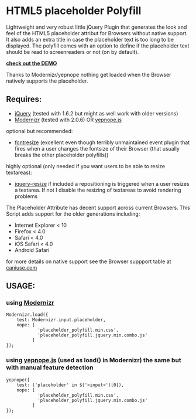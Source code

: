 HTML5 placeholder Polyfill
==========================

Lightweight and very robust little jQuery Plugin that generates the look and feel of the HTML5 placeholder attribut for Browsers without native support. It also adds an extra title in case the placeholder text is too long to be displayed. 
The polyfill comes with an option to define if the placeholder text should be read to screenreaders or not (on by default).

__[check out the DEMO](http://blog.ginader.de/dev/jquery/HTML5-placeholder-polyfill/)__

Thanks to Modernizr/yepnope nothing get loaded when the Browser natively supports the placeholder.

Requires:
---------

* [jQuery](http://jquery.com/) (tested with 1.6.2 but might as well work with older versions)
* [Modernizr](http://www.modernizr.com/) (tested with 2.0.6) OR [yepnope.js](http://yepnopejs.com/)

optional but recommended:

* [fontresize](https://github.com/johnantoni/jquery.onfontresize) (excellent even though terribly unmaintained event plugin that fires when a user changes the fontsize of their Browser (that usually breaks the other placeholder polyfills))

highly optional (only needed if you want users to be able to resize textareas):

* [jquery-resize](https://github.com/cowboy/jquery-resize) if included a repositioning is triggered when a user resizes a textarea. If not I disable the resizing of textareas to avoid rendering problems

The Placeholder Attribute has decent support across current Browsers. This Script adds support for the older generations including:

* Internet Explorer < 10
* Firefox < 4.0
* Safari < 4.0
* iOS Safari < 4.0
* Android Safari

for more details on native support see the Browser suppport table at [caniuse.com](http://caniuse.com/#search=placeholder)

USAGE:
------

### using [Modernizr](http://www.modernizr.com/)

	Modernizr.load({
	    test: Modernizr.input.placeholder,
	    nope: [
				'placeholder_polyfill.min.css',
				'placeholder_polyfill.jquery.min.combo.js'
	          ]
	});

### using [yepnope.js](http://yepnopejs.com/) (used as load() in Modernizr) the same but with manual feature detection

	yepnope({
	    test: ('placeholder' in $('<input>')[0]),
	    nope: [
                'placeholder_polyfill.min.css',
                'placeholder_polyfill.jquery.min.combo.js'
	          ]
	});